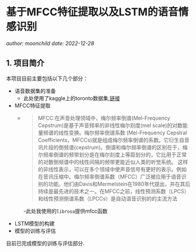 # 基于MFCC特征提取以及LSTM的语音情感识别
*author: moonchild*
*date: 2022-12-28*

## 1. 项目简介

本项目目前主要包括以下几个部分：
- 语音数据集的准备
  - 此处使用了kaggle上的toronto数据集,[链接](https://www.kaggle.com/ejlok1/toronto-emotional-speech-set-tess)
- MFCC特征提取
  - > MFCC:在声音处理领域中，梅尔频率倒谱(Mel-Frequency Cepstrum)是基于声音频率的非线性梅尔刻度(mel scale)的对数能量频谱的线性变换。梅尔频率倒谱系数 (Mel-Frequency Cepstral Coefficients，MFCCs)就是组成梅尔频率倒谱的系数。它衍生自音讯片段的倒频谱(cepstrum)。倒谱和梅尔频率倒谱的区别在于，梅尔频率倒谱的频带划分是在梅尔刻度上等距划分的，它比用于正常的对数倒频谱中的线性间隔的频带更能近似人类的听觉系统。 这样的非线性表示，可以在多个领域中使声音信号有更好的表示。例如在音讯压缩中。梅尔频率倒谱系数（MFCC）广泛被应用于语音识别的功能。他们由Davis和Mermelstein在1980年代提出，并在其后持续是最先进的技术之一。在MFCC之前，线性预测系数（LPCS）和线性预测倒谱系数（LPCCs）是自动语音识别的的主流方法

    -此处我使用的`librosa`提供mfcc函数
- LSTM模型的构建
- 模型的训练与评估

目前已完成模型的训练与评估部分.
